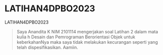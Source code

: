 # LATIHAN4DPBO2023
LATIHAN4DPBO2023

> Saya Anandita K NIM 2101114 mengerjakan soal Latihan 2 dalam mata kulia h Desain dan Pemrograman Berorientasi Objek untuk keberkahanNya maka saya tidak melakukan kecurangan seperti yang telah dispesifikasikan. Aamiin.
